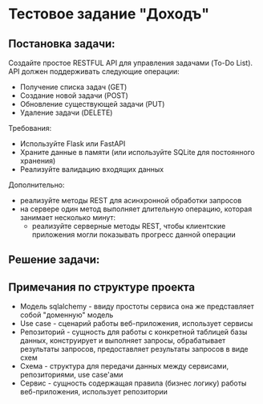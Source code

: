 # Тестовое задание "Доходъ"
## Постановка задачи: 
Создайте простое RESTFUL API для управления задачами (To-Do List). API должен поддерживать следующие операции:
- Получение списка задач (GET) 
- Создание новой задачи (POST) 
- Обновление существующей задачи (PUT) 
- Удаление задачи (DELETE)

Требования:
- Используйте Flask или FastAPI
- Храните данные в памяти (или используйте SQLite для постоянного хранения)
- Реализуйте валидацию входящих данных

Дополнительно:
- реализуйте методы REST для асинхронной обработки запросов
- на сервере один метод выполняет длительную операцию, которая занимает несколько минут:
  - реализуйте серверные методы REST, чтобы клиентские приложения могли показывать прогресс данной операции

## Решение задачи:

## Примечания по структуре проекта
- Модель sqlalchemy - ввиду простоты сервиса она же представляет собой "доменную" модель
- Use case - сценарий работы веб-приложения, использует сервисы
- Репозиторий - сущность для работы с конкретной таблицей базы данных,
конструирует и выполняет запросы, обрабатывает результаты запросов, предоставляет
результаты запросов в виде схем
- Схема - структура для передачи данных между сервисами, репозиториями, use case'ами
- Сервис - сущность содержащая правила (бизнес логику) работы веб-приложения,
использует репозитории
